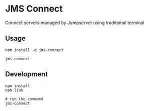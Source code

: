 # JMS Connect

Connect servers managed by Jumpserver using traditional terminal

## Usage

```
npm install -g jms-connect

jms-connect
```


## Development

```
npm install
npm link

# run the command
jms-connect
```
